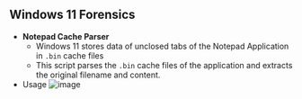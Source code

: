 ## Windows 11 Forensics 
 - **Notepad Cache Parser**
     - Windows 11 stores data of unclosed tabs of the Notepad Application in `.bin` cache files
     - This script parses the `.bin` cache files of the application and extracts the original filename and content.
 - Usage
    ![image](https://github.com/user-attachments/assets/7f48c6f8-97f7-4494-8b74-041ced7578f2)
